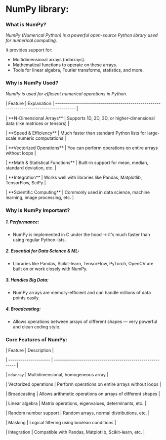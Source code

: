 # **NumPy library:**



### **What is NumPy?**

*NumPy (Numerical Python) is a powerful open-source Python library used for numerical computing.*



It provides support for:

* Multidimensional arrays (ndarrays).
* Mathematical functions to operate on these arrays.
* Tools for linear algebra, Fourier transforms, statistics, and more.





### **Why is NumPy Used?**

*NumPy is used for efficient numerical operations in Python.*



| Feature                             | Explanation                                                             | ---------------------------------------------------------------------------------------- |

| \*\*N-Dimensional Arrays\*\*         | Supports 1D, 2D, 3D, or higher-dimensional data (like matrices or tensors)  |

| \*\*Speed \& Efficiency\*\*           | Much faster than standard Python lists for large-scale numeric computations |

| \*\*Vectorized Operations\*\*        | You can perform operations on entire arrays without loops                   |

| \*\*Math \& Statistical Functions\*\* | Built-in support for mean, median, standard deviation, etc.                 |

| \*\*Integration\*\*                  | Works well with libraries like Pandas, Matplotlib, TensorFlow, SciPy        |

| \*\*Scientific Computing\*\*         | Commonly used in data science, machine learning, image processing, etc.     |







### **Why is NumPy Important?**

##### **1. Performance:**

* NumPy is implemented in C under the hood → it's much faster than using regular Python lists.



##### **2. Essential for Data Science \& ML:**

* Libraries like Pandas, Scikit-learn, TensorFlow, PyTorch, OpenCV are built on or work closely with NumPy.



##### **3. Handles Big Data:**

* NumPy arrays are memory-efficient and can handle millions of data points easily.



##### **4. Broadcasting:**

* Allows operations between arrays of different shapes — very powerful and clean coding style.





### **Core Features of NumPy:**

| Feature               | Description                                                |

| --------------------- | ---------------------------------------------------------- |

| `ndarray`             | Multidimensional, homogeneous array                        |

| Vectorized operations | Perform operations on entire arrays without loops          |

| Broadcasting          | Allows arithmetic operations on arrays of different shapes |

| Linear algebra        | Matrix operations, eigenvalues, determinants, etc.         |

| Random number support | Random arrays, normal distributions, etc.                  |

| Masking               | Logical filtering using boolean conditions                 |

| Integration           | Compatible with Pandas, Matplotlib, Scikit-learn, etc.     |



















































